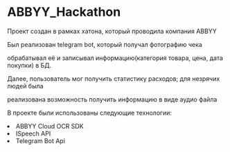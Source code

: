 # ABBYY_Hackathon
Проект создан в рамках хатона, который проводила компания ABBYY
<p>Был реализован telegram bot, который получал фотографию чека</p>
<p>обрабатывал её и записывал информацию(категория товара, цена, дата покупки) в БД.</p>
<p>Далее, пользователь мог получить статистику расходов; для незрячих людей была </p>
<p>реализована возможность получить информацию в виде аудио файла</p>
<p>В проекте были использованы следующие технологии:</p>
<li>ABBYY Cloud OCR SDK</li>
<li>ISpeech API</li>
<li>Telegram Bot Api</li>

